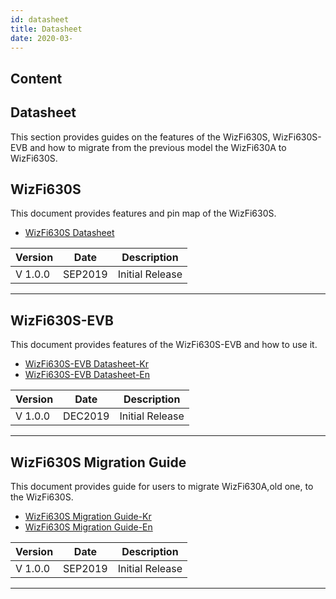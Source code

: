```yaml
---
id: datasheet
title: Datasheet
date: 2020-03-
---
```



## Content
## Datasheet 

This section provides guides on the features of the WizFi630S,
WizFi630S-EVB and how to migrate from the previous model the WizFi630A
to WizFi630S.

## WizFi630S

This document provides features and pin map of the WizFi630S.




   * [WizFi630S Datasheet]()



| Version | Date    | Description     |
| ------- | ------- | --------------- |
| V 1.0.0 | SEP2019 | Initial Release |



-----

## WizFi630S-EVB

This document provides features of the WizFi630S-EVB and how to use it.


   * [WizFi630S-EVB Datasheet-Kr]()
   * [WizFi630S-EVB Datasheet-En]()



| Version | Date    | Description     |
| ------- | ------- | --------------- |
| V 1.0.0 | DEC2019 | Initial Release |



-----

## WizFi630S Migration Guide

This document provides guide for users to migrate WizFi630A,old one, to
the WizFi630S.



  * [WizFi630S Migration Guide-Kr]()
  * [WizFi630S Migration Guide-En]()




| Version | Date    | Description     |
| ------- | ------- | --------------- |
| V 1.0.0 | SEP2019 | Initial Release |


-----

